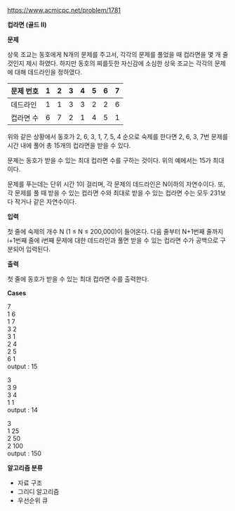 https://www.acmicpc.net/problem/1781

**컵라면 (골드 II)**

**문제**

상욱 조교는 동호에게 N개의 문제를 주고서, 각각의 문제를 풀었을 때 컵라면을 몇 개 줄 것인지 제시 하였다. 하지만 동호의 찌를듯한 자신감에 소심한 상욱 조교는 각각의 문제에 대해 데드라인을 정하였다.

| 문제 번호 | 	1  | 	2  | 	3  | 	4  | 	5  | 	6  | 	7  |
|-------|-----|-----|-----|-----|-----|-----|-----|
| 데드라인  | 	1  | 	1  | 	3  | 	3  | 	2  | 	2  | 	6  |
| 컵라면 수 | 	6  | 	7  | 	2  | 	1  | 	4  | 	5  | 	1  |

위와 같은 상황에서 동호가 2, 6, 3, 1, 7, 5, 4 순으로 숙제를 한다면 2, 6, 3, 7번 문제를 시간 내에 풀어 총 15개의 컵라면을 받을 수 있다.

문제는 동호가 받을 수 있는 최대 컵라면 수를 구하는 것이다. 위의 예에서는 15가 최대이다.

문제를 푸는데는 단위 시간 1이 걸리며, 각 문제의 데드라인은 N이하의 자연수이다. 또, 각 문제를 풀 때 받을 수 있는 컵라면 수와 최대로 받을 수 있는 컵라면 수는 모두 231보다 작거나 같은 자연수이다.

**입력**

첫 줄에 숙제의 개수 N (1 ≤ N ≤ 200,000)이 들어온다. 다음 줄부터 N+1번째 줄까지 i+1번째 줄에 i번째 문제에 대한 데드라인과 풀면 받을 수 있는 컵라면 수가 공백으로 구분되어 입력된다.

**출력**

첫 줄에 동호가 받을 수 있는 최대 컵라면 수를 출력한다.

**Cases**

7<br>
1 6<br>
1 7<br>
3 2<br>
3 1<br>
2 4<br>
2 5<br>
6 1<br>
output : 15

3<br>
3 9<br>
3 4<br>
1 1<br>
output : 14

3<br>
1 25<br>
2 50<br>
2 100<br>
output : 150

**알고리즘 분류**

- 자료 구조
- 그리디 알고리즘
- 우선순위 큐